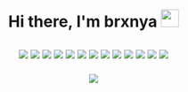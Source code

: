 <h1 align="center">Hi there, I'm brxnya
  <img src="https://github.com/blackcater/blackcater/raw/main/images/Hi.gif" height="32"/>
</h1>

<h2 align="center">
  <img src="https://img.shields.io/badge/Linux-aqua?style=flat-square&logo=linux&logoColor=black"/>
  <img src="https://img.shields.io/badge/PyCharm-aqua?style=flat-square&logo=PyCharm&logoColor=black"/>
  <img src="https://img.shields.io/badge/Jupyter%20Notebook-aqua?style=flat-square&logo=Jupyter&logoColor=black"/>
  <img src="https://img.shields.io/badge/Notepad++-aqua?style=flat-square&logo=notepad%2b%2b&logoColor=black"/>
  <img src="https://img.shields.io/badge/VIM-aqua?style=flat-square&logo=vim&logoColor=black"/>
  <img src="https://img.shields.io/badge/Python-aqua?style=flat-square&logo=python&logoColor=black"/>
  <img src="https://img.shields.io/badge/PostgresSQL-aqua?style=flat-square&logo=postgresql&logoColor=black"/>
  <img src="https://img.shields.io/badge/SQLite-aqua?style=flat-square&logo=sqlite&logoColor=black"/>
  <img src="https://img.shields.io/badge/Heroku-aqua?style=flat-square&logo=heroku&logoColor=black"/>
  <img src="https://img.shields.io/badge/Git-aqua?style=flat-square&logo=git&logoColor=black"/>
  <img src="https://img.shields.io/badge/Codewars-aqua?style=flat-square&logo=codewars&logoColor=black"/>
  <img src="https://img.shields.io/badge/Arduino-aqua?style=flat-square&logo=Arduino&logoColor=black"/>
  <img src="https://img.shields.io/badge/Apache%20Spark-aqua?style=flat-square&logo=apachespark&logoColor=black"/>
</h2>

<h3 align="center"> <img src="https://github-readme-stats.vercel.app/api/top-langs/?username=brxnya&layout=compact&&title_color=ffffff&icon_color=444444&text_color=8efddd&bg_color=64fbe3,3febcf,2cd5ba,1ab89f,0ba58c"/></h3>
